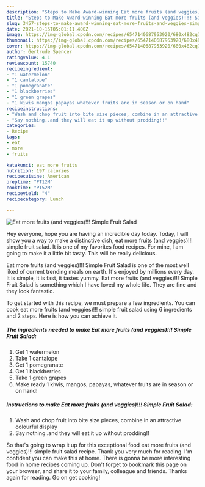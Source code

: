 ```yaml
---
description: "Steps to Make Award-winning Eat more fruits (and veggies)!!! Simple Fruit Salad"
title: "Steps to Make Award-winning Eat more fruits (and veggies)!!! Simple Fruit Salad"
slug: 3457-steps-to-make-award-winning-eat-more-fruits-and-veggies-simple-fruit-salad
date: 2021-10-15T05:01:11.400Z
image: https://img-global.cpcdn.com/recipes/6547140687953920/680x482cq70/eat-more-fruits-and-veggies-simple-fruit-salad-recipe-main-photo.jpg
thumbnail: https://img-global.cpcdn.com/recipes/6547140687953920/680x482cq70/eat-more-fruits-and-veggies-simple-fruit-salad-recipe-main-photo.jpg
cover: https://img-global.cpcdn.com/recipes/6547140687953920/680x482cq70/eat-more-fruits-and-veggies-simple-fruit-salad-recipe-main-photo.jpg
author: Gertrude Spencer
ratingvalue: 4.1
reviewcount: 15740
recipeingredient:
- "1 watermelon"
- "1 cantalope"
- "1 pomegranate"
- "1 blackberries"
- "1 green grapes"
- "1 kiwis mangos papayas whatever fruits are in season or on hand"
recipeinstructions:
- "Wash and chop fruit into bite size pieces, combine in an attractive colourful display"
- "Say nothing..and they will eat it up without prodding!!"
categories:
- Recipe
tags:
- eat
- more
- fruits

katakunci: eat more fruits 
nutrition: 197 calories
recipecuisine: American
preptime: "PT12M"
cooktime: "PT52M"
recipeyield: "4"
recipecategory: Lunch

---
```



![Eat more fruits (and veggies)!!! Simple Fruit Salad](https://img-global.cpcdn.com/recipes/6547140687953920/680x482cq70/eat-more-fruits-and-veggies-simple-fruit-salad-recipe-main-photo.jpg)

Hey everyone, hope you are having an incredible day today. Today, I will show you a way to make a distinctive dish, eat more fruits (and veggies)!!! simple fruit salad. It is one of my favorites food recipes. For mine, I am going to make it a little bit tasty. This will be really delicious.

Eat more fruits (and veggies)!!! Simple Fruit Salad is one of the most well liked of current trending meals on earth. It's enjoyed by millions every day. It is simple, it is fast, it tastes yummy. Eat more fruits (and veggies)!!! Simple Fruit Salad is something which I have loved my whole life. They are fine and they look fantastic.




To get started with this recipe, we must prepare a few ingredients. You can cook eat more fruits (and veggies)!!! simple fruit salad using 6 ingredients and 2 steps. Here is how you can achieve it.

<!--inarticleads1-->

##### The ingredients needed to make Eat more fruits (and veggies)!!! Simple Fruit Salad:

1. Get 1 watermelon
1. Take 1 cantalope
1. Get 1 pomegranate
1. Get 1 blackberries
1. Take 1 green grapes
1. Make ready 1 kiwis, mangos, papayas, whatever fruits are in season or on hand!




<!--inarticleads2-->

##### Instructions to make Eat more fruits (and veggies)!!! Simple Fruit Salad:

1. Wash and chop fruit into bite size pieces, combine in an attractive colourful display
1. Say nothing..and they will eat it up without prodding!!




So that's going to wrap it up for this exceptional food eat more fruits (and veggies)!!! simple fruit salad recipe. Thank you very much for reading. I'm confident you can make this at home. There is gonna be more interesting food in home recipes coming up. Don't forget to bookmark this page on your browser, and share it to your family, colleague and friends. Thanks again for reading. Go on get cooking!
